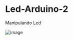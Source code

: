 # Led-Arduino-2
Manipulando Led

![image](https://user-images.githubusercontent.com/132023142/235192532-4eaaed8e-2918-4a4d-bc07-a44ad8dfbd15.png)
